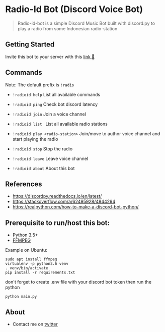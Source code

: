 # Radio-Id Bot (Discord Voice Bot)

> Radio-id-bot is a simple Discord Music Bot built with discord.py to play a radio from some Indonesian radio-station

## Getting Started

Invite this bot to your server with this [link 🔗](https://discord.com/api/oauth2/authorize?client_id=777757482687922198&permissions=8&scope=bot)

## Commands

Note: The default prefix is `!radio`

* `!radioid help`
List all available commands

* `!radioid ping`
Check bot discord latency

* `!radioid join`
Join a voice channel

* `!radioid list `
List all available radio stations

* `!radioid play <radio-station>`
Join/move to author voice channel and start playing the radio

* `!radioid stop`
Stop the radio

* `!radioid leave`
Leave voice channel

* `!radioid about`
About this bot

## References
* https://discordpy.readthedocs.io/en/latest/
* https://stackoverflow.com/a/62495928/4844294
* https://realpython.com/how-to-make-a-discord-bot-python/

## Prerequisite to run/host this bot:
* Python 3.5+
* [FFMPEG](https://ffmpeg.org/download.html)

Example on Ubuntu:

    sudo apt install ffmpeg
    virtualenv -p python3.6 venv
    . venv/bin/activate
    pip install -r requirements.txt

don't forget to create .env file with your discord bot token then run the python

    python main.py
    
## About

* Contact me on [twitter](https://twitter.com/adifahmii)
